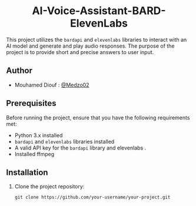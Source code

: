 
<p align="center">
    <h1 align="center">AI-Voice-Assistant-BARD-ElevenLabs</h1>
</p>


This project utilizes the `bardapi` and `elevenlabs` libraries to interact with an AI model and generate and play audio responses. The purpose of the project is to provide short and precise answers to user input.

## Author
 - Mouhamed Diouf : [@Medzo02](https://github.com/Medzo02)
## Prerequisites

Before running the project, ensure that you have the following requirements met:

- Python 3.x installed
- `bardapi` and `elevenlabs` libraries installed
- A valid API key for the `bardapi` library and elevenlabs .
- Installed ffmpeg

## Installation

1. Clone the project repository:

   ```shell
   git clone https://github.com/your-username/your-project.git
